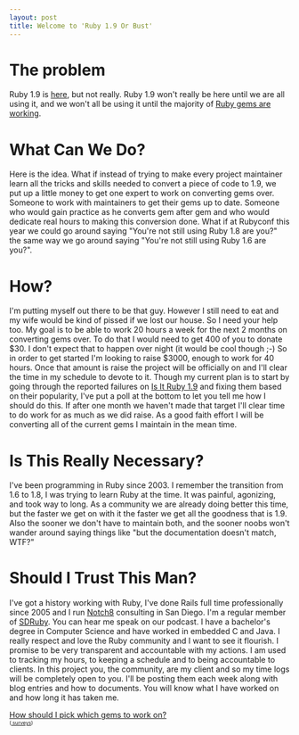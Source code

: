```yaml
---
layout: post
title: Welcome to 'Ruby 1.9 Or Bust'
---
```


# The problem #

Ruby 1.9 is [here](http://ruby-lang.org), but not really.  Ruby 1.9 won't really be here until we are all using it, and we won't all be using it until the majority of [Ruby gems are working](http://isitruby19.com/).

# What Can We Do? #

Here is the idea.  What if instead of trying to make every project maintainer learn all the tricks and skills needed to convert a piece of code to 1.9, we put up a little money to get one expert to work on converting gems over.  Someone to work with maintainers to get their gems up to date.  Someone who would gain practice as he converts gem after gem and who would dedicate real hours to making this conversion done.  What if at Rubyconf this year we could go around saying "You're not still using Ruby 1.8 are you?" the same way we go around saying "You're not still using Ruby 1.6 are you?".  

# How? #

I'm putting myself out there to be that guy.  However I still need to eat and my wife would be kind of pissed if we lost our house.  So I need your help too.  My goal is to be able to work 20 hours a week for the next 2 months on converting gems over.  To do that I would need to get 400 of you to donate &#36;30.  I don't expect that to happen over night (it would be cool though ;-)  So in order to get started I'm looking to raise &#36;3000, enough to work for 40 hours.  Once that amount is raise the project will be officially on and I'll clear the time in my schedule to devote to it.  Though my current plan is to start by going through the reported failures on [Is It Ruby 1.9](http://isitruby19.com/) and fixing them based on their popularity, I've put a poll at the bottom to let you tell me how I should do this.  If after one month we haven't made that target I'll clear time to do work for as much as we did raise.  As a good faith effort I will be converting all of the current gems I maintain in the mean time.

# Is This Really Necessary? #

I've been programming in Ruby since 2003.  I remember the transition from 1.6 to 1.8, I was trying to learn Ruby at the time.  It was painful, agonizing, and took way to long.  As a community we are already doing better this time, but the faster we get on with it the faster we get all the goodness that is 1.9.  Also the sooner we don't have to maintain both, and the sooner noobs won't wander around saying things like "but the documentation doesn't match, WTF?"

# Should I Trust This Man? #

I've got a history working with Ruby, I've done Rails full time professionally since 2005 and I run [Notch8](http://notch8.com) consulting in San Diego.  I'm a regular member of [SDRuby](http://sdruby.com).  You can hear me speak on our podcast.  I have a bachelor's degree in Computer Science and have worked in embedded C and Java.  I really respect and love the Ruby community and I want to see it flourish.  I promise to be very transparent and accountable with my actions.  I am used to tracking my hours, to keeping a schedule and to being accountable to clients.  In this project you, the community, are my client and so my time logs will be completely open to you.  I'll be posting them each week along with blog entries and how to documents.  You will know what I have worked on and how long it has taken me.

<script type="text/javascript" charset="utf-8" language="javascript" src="http://static.polldaddy.com/p/1460010.js"></script>
<noscript>
  <a href ="http://answers.polldaddy.com/poll/1460010/" >How should I pick which gems to work on?</a>
  <br/>
 <span style="font-size:9px;"> (<a href ="http://www.polldaddy.com">  surveys</a>)</span>
</noscript>
